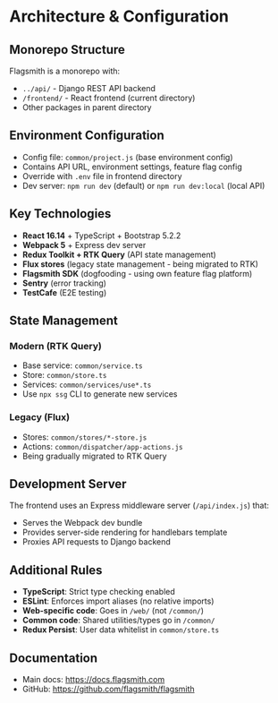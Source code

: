 # Architecture & Configuration

## Monorepo Structure

Flagsmith is a monorepo with:
- `../api/` - Django REST API backend
- `/frontend/` - React frontend (current directory)
- Other packages in parent directory

## Environment Configuration

- Config file: `common/project.js` (base environment config)
- Contains API URL, environment settings, feature flag config
- Override with `.env` file in frontend directory
- Dev server: `npm run dev` (default) or `npm run dev:local` (local API)

## Key Technologies

- **React 16.14** + TypeScript + Bootstrap 5.2.2
- **Webpack 5** + Express dev server
- **Redux Toolkit + RTK Query** (API state management)
- **Flux stores** (legacy state management - being migrated to RTK)
- **Flagsmith SDK** (dogfooding - using own feature flag platform)
- **Sentry** (error tracking)
- **TestCafe** (E2E testing)

## State Management

### Modern (RTK Query)
- Base service: `common/service.ts`
- Store: `common/store.ts`
- Services: `common/services/use*.ts`
- Use `npx ssg` CLI to generate new services

### Legacy (Flux)
- Stores: `common/stores/*-store.js`
- Actions: `common/dispatcher/app-actions.js`
- Being gradually migrated to RTK Query

## Development Server

The frontend uses an Express middleware server (`/api/index.js`) that:
- Serves the Webpack dev bundle
- Provides server-side rendering for handlebars template
- Proxies API requests to Django backend

## Additional Rules

- **TypeScript**: Strict type checking enabled
- **ESLint**: Enforces import aliases (no relative imports)
- **Web-specific code**: Goes in `/web/` (not `/common/`)
- **Common code**: Shared utilities/types go in `/common/`
- **Redux Persist**: User data whitelist in `common/store.ts`

## Documentation

- Main docs: https://docs.flagsmith.com
- GitHub: https://github.com/flagsmith/flagsmith
